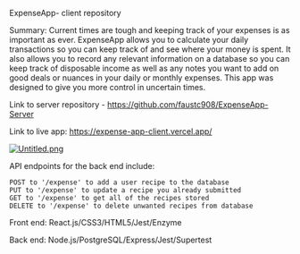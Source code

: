 ExpenseApp- client repository

Summary: Current times are tough and keeping track of your expenses is as important as ever.  ExpenseApp allows you to calculate your daily transactions so you can keep track of and see where your money is spent.  It also allows you to record any relevant information on a database so you can keep track of disposable income as well as any notes you want to add on good deals or nuances in your daily or monthly expenses.  This app was designed to give you more control in uncertain times.

Link to server repository - https://github.com/faustc908/ExpenseApp-Server

Link to live app: https://expense-app-client.vercel.app/

[![Untitled.png](https://i.postimg.cc/Vk5BFZ3h/Untitled.png)](https://postimg.cc/18hqmBR0)

API endpoints for the back end include:

    POST to '/expense' to add a user recipe to the database
    PUT to '/expense' to update a recipe you already submitted
    GET to '/expense' to get all of the recipes stored
    DELETE to '/expense' to delete unwanted recipes from database

Front end:
React.js/CSS3/HTML5/Jest/Enzyme

Back end:
Node.js/PostgreSQL/Express/Jest/Supertest

